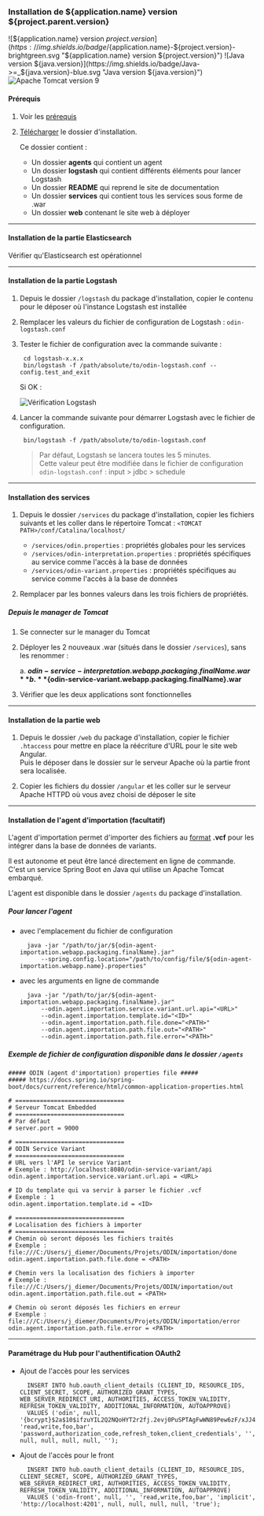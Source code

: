 ### Installation de ${application.name} version ${project.parent.version}
![${application.name} version ${project.version}](https://img.shields.io/badge/${application.name}-${project.version}-brightgreen.svg "${application.name} version ${project.version}")
![Java version ${java.version}](https://img.shields.io/badge/Java->=_${java.version}-blue.svg "Java version ${java.version}")
![Apache Tomcat version 9](https://img.shields.io/badge/Apache_Tomcat->=_9-yellow.svg "Apache Tomcat version 9")

#### Prérequis
1. Voir les [prérequis](./prerequis-techniques.html)

2. [Télécharger](${project.url}/releases/download/v${project.parent.version}/${project.artifactId}-${project.parent.version}.zip) le dossier d'installation.

    Ce dossier contient :
    
    - Un dossier **agents** qui contient un agent
    - Un dossier **logstash** qui contient différents éléments pour lancer Logstash
    - Un dossier **README** qui reprend le site de documentation
    - Un dossier **services** qui contient tous les services sous forme de .war
    - Un dossier **web** contenant le site web à déployer

***

#### Installation de la partie Elasticsearch
Vérifier qu'Elasticsearch est opérationnel

***

#### Installation de la partie Logstash
1. Depuis le dossier `/logstash` du package d'installation, copier le contenu pour le déposer où l'instance Logstash est installée

2. Remplacer les valeurs du fichier de configuration de Logstash : `odin-logstash.conf`

3. Tester le fichier de configuration avec la commande suivante :

        cd logstash-x.x.x
        bin/logstash -f /path/absolute/to/odin-logstash.conf --config.test_and_exit
        
    Si OK :
    
    ![Vérification Logstash](images/logstash-verification.png "Vérification Logstash")

4. Lancer la commande suivante pour démarrer Logstash avec le fichier de configuration.

        bin/logstash -f /path/absolute/to/odin-logstash.conf
        
    > Par défaut, Logstash se lancera toutes les 5 minutes.  
    > Cette valeur peut être modifiée dans le fichier de configuration `odin-logstash.conf` : input > jdbc > schedule 

***

#### Installation des services   
1. Depuis le dossier `/services` du package d'installation, copier les fichiers suivants et les coller dans le répertoire Tomcat : `<TOMCAT PATH>/conf/Catalina/localhost/`
    - `/services/odin.properties` : propriétés globales pour les services
    - `/services/odin-interpretation.properties` : propriétés spécifiques au service comme l'accès à la base de données
    - `/services/odin-variant.properties` : propriétés spécifiques au service comme l'accès à la base de données

2. Remplacer par les bonnes valeurs dans les trois fichiers de propriétés.
    
##### Depuis le manager de Tomcat
1. Se connecter sur le manager du Tomcat

2. Déployer les 2 nouveaux .war (situés dans le dossier `/services`), sans les renommer :

    a. **${odin-service-interpretation.webapp.packaging.finalName}.war**  
    b. **${odin-service-variant.webapp.packaging.finalName}.war**  

3. Vérifier que les deux applications sont fonctionnelles

***

#### Installation de la partie web
1. Depuis le dossier `/web` du package d'installation, copier le fichier `.htaccess` pour mettre en place la réécriture d'URL pour le site web Angular.  
Puis le déposer dans le dossier sur le serveur Apache où la partie front sera localisée.

2. Copier les fichiers du dossier `/angular` et les coller sur le serveur Apache HTTPD où vous avez choisi de déposer le site

***

#### Installation de l'agent d'importation (facultatif)
L'agent d'importation permet d'importer des fichiers au [format](https://samtools.github.io/hts-specs/VCFv4.3.pdf) **.vcf** pour les intégrer dans la base de données de variants.

Il est autonome et peut être lancé directement en ligne de commande.  
C'est un service Spring Boot en Java qui utilise un Apache Tomcat embarqué.

L'agent est disponible dans le dossier `/agents` du package d'installation.

##### Pour lancer l'agent

- avec l'emplacement du fichier de configuration
 

        java -jar "/path/to/jar/${odin-agent-importation.webapp.packaging.finalName}.jar"
            --spring.config.location="/path/to/config/file/${odin-agent-importation.webapp.name}.properties"
    
- avec les arguments en ligne de commande 
    
        java -jar "/path/to/jar/${odin-agent-importation.webapp.packaging.finalName}.jar"
            --odin.agent.importation.service.variant.url.api="<URL>"
            --odin.agent.importation.template.id="<ID>"
            --odin.agent.importation.path.file.done="<PATH>"
            --odin.agent.importation.path.file.out="<PATH>"
            --odin.agent.importation.path.file.error="<PATH>"

##### Exemple de fichier de configuration disponible dans le dossier `/agents`

    ##### ODIN (agent d'importation) properties file #####
    ##### https://docs.spring.io/spring-boot/docs/current/reference/html/common-application-properties.html
    
    # ===============================
    # Serveur Tomcat Embedded
    # ===============================
    # Par défaut
    # server.port = 9000
    
    # ===============================
    # ODIN Service Variant
    # ===============================
    # URL vers l'API le service Variant
    # Exemple : http://localhost:8080/odin-service-variant/api
    odin.agent.importation.service.variant.url.api = <URL>
    
    # ID du template qui va servir à parser le fichier .vcf
    # Exemple : 1
    odin.agent.importation.template.id = <ID>
    
    # ===============================
    # Localisation des fichiers à importer
    # ===============================
    # Chemin où seront déposés les fichiers traités
    # Exemple : file:///C:/Users/j_diemer/Documents/Projets/ODIN/importation/done
    odin.agent.importation.path.file.done = <PATH>
    
    # Chemin vers la localisation des fichiers à importer
    # Exemple : file:///C:/Users/j_diemer/Documents/Projets/ODIN/importation/out
    odin.agent.importation.path.file.out = <PATH>
    
    # Chemin où seront déposés les fichiers en erreur
    # Exemple : file:///C:/Users/j_diemer/Documents/Projets/ODIN/importation/error
    odin.agent.importation.path.file.error = <PATH>

***

#### Paramétrage du Hub pour l'authentification OAuth2
- Ajout de l'accès pour les services

        INSERT INTO hub.oauth_client_details (CLIENT_ID, RESOURCE_IDS, CLIENT_SECRET, SCOPE, AUTHORIZED_GRANT_TYPES, WEB_SERVER_REDIRECT_URI, AUTHORITIES, ACCESS_TOKEN_VALIDITY, REFRESH_TOKEN_VALIDITY, ADDITIONAL_INFORMATION, AUTOAPPROVE)
        VALUES ('odin', null, '{bcrypt}$2a$10$ifzuYIL2Q2NQoHYT2r2fj.2evj0PuSPTAgFwWN89Pew6zF/xJJ4Ei', 'read,write,foo,bar', 'password,authorization_code,refresh_token,client_credentials', '', null, null, null, null, '');
        
- Ajout de l'accès pour le front
        
        INSERT INTO hub.oauth_client_details (CLIENT_ID, RESOURCE_IDS, CLIENT_SECRET, SCOPE, AUTHORIZED_GRANT_TYPES, WEB_SERVER_REDIRECT_URI, AUTHORITIES, ACCESS_TOKEN_VALIDITY, REFRESH_TOKEN_VALIDITY, ADDITIONAL_INFORMATION, AUTOAPPROVE)
        VALUES ('odin-front', null, '', 'read,write,foo,bar', 'implicit', 'http://localhost:4201', null, null, null, null, 'true');
    
